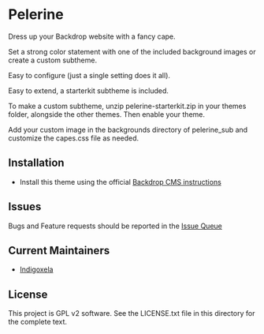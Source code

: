 # Pelerine

Dress up your Backdrop website with a fancy cape.

Set a strong color statement with one of the included background images or create a
custom subtheme.

Easy to configure (just a single setting does it all).

Easy to extend, a starterkit subtheme is included.

To make a custom subtheme, unzip pelerine-starterkit.zip in your themes
folder, alongside the other themes. Then enable your theme.

Add your custom image in the backgrounds directory of pelerine_sub and customize the
capes.css file as needed.

## Installation

- Install this theme using the official [Backdrop CMS instructions](https://backdropcms.org/guide/themes)

## Issues

Bugs and Feature requests should be reported in the [Issue Queue](https://github.com/backdrop-contrib/pelerine/issues)

## Current Maintainers

- [Indigoxela](https://github.com/indigoxela)

## License

This project is GPL v2 software. See the LICENSE.txt file in this directory for the complete text.
